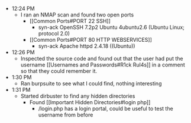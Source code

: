 - 12:24 PM
	- I ran an NMAP scan and found two open ports
		- [[Common Ports#PORT 22 SSH]]
			- syn-ack OpenSSH 7.2p2 Ubuntu 4ubuntu2.6 (Ubuntu Linux; protocol 2.0)
		- [[Common Ports#PORT 80 HTTP WEBSERVICES]]
			- syn-ack Apache httpd 2.4.18 ((Ubuntu))
- 12:26 PM
	- Inspected the source code and found out that the user had put the username [[Usernames and Passwords#R1ck Rul4s]] in a comment so that they could remember it.
- 1:30 PM
	- Ran burpsuite to see what I could find, nothing interesting
- 1:31 PM
	- Started dirbuster to find any hidden directories
		- Found [[Important Hidden Directories#login php]]
			- /login.php has a login portal, could be useful to test the username from before
